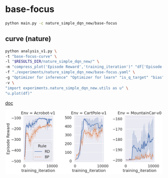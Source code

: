 # base-focus

```bash
python main.py -c nature_simple_dqn_new/base-focus
```

## curve (nature)

```bash
python analysis_v1.py \
-t "base-focus-curve" \
-l "$RESULTS_DIR/nature_simple_dqn_new/" \
-m "compress_plot('Episode Reward','training_iteration')" "df['Episode Reward'].mean()" \
-f "./experiments/nature_simple_dqn_new/base-focus.yaml" \
-g "Optimizer for inference" "Optimizer for learn" "is_q_target" "bias" "Inference rate" "is_norm_obs" "is_norm_rew" "batch_size" "buffer_limit" "gamma" "num_learn_epochs_per_eposide" "interval_update_target_q" "is_detach_target" "MainT" "pc_layer_at" "acf" \
-v \
"import experiments.nature_simple_dqn_new.utils as u" \
"u.plot(df)"
```

[doc](./base-focus-curve.md)

![](./base-focus-curve-SGD_SGD_False_True_0_05_True_False_60_50000_0_98_10_20_True_32_before_acf_Sigmoid.png)
